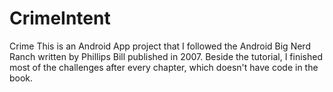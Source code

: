 # CrimeIntent
Crime
This is an Android App project that I followed the Android Big Nerd Ranch written by Phillips Bill published in 2007. Beside the tutorial, I finished most of the challenges after every chapter, which doesn't have code in the book.
